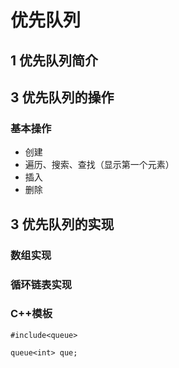 # 优先队列


## 1 优先队列简介




## 3 优先队列的操作

### 基本操作
* 创建
* 遍历、搜索、查找（显示第一个元素）
* 插入
* 删除


## 3 优先队列的实现

### 数组实现

### 循环链表实现

### C++模板

```
#include<queue>

queue<int> que;
```

